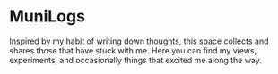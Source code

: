 # MuniLogs
Inspired by my habit of writing down thoughts, this space collects and shares those that have stuck with me.
Here you can find my views, experiments, and occasionally things that excited me along the way.
